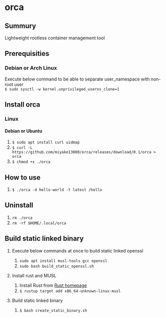 # orca

## Summury
Lightweight rootless container management tool

## Prerequisities
### Debian or Arch Linux
Execute below command to be able to separate user_namespace with non-root user  
`$ sudo sysctl -w kernel.unprivileged_userns_clone=1`

## Install orca
### Linux
#### Debian or Ubuntu
1. `$ sudo apt install curl uidmap`
2. `$ curl -L https://github.com/miyake13000/orca/releases/download/0.1/orca > orca`
3. `$ chmod +x ./orca`

## How to use
1. `$ ./orca -d hello-world -t latest /hello`

## Uninstall
1. `rm ./orca`
2. `rm -rf $HOME/.local/orca`

## Build static linked binary
1. Execute below commands at once to build static linked openssl
    1. `sudo apt install musl-tools gcc openssl`
    2. `sudo bash build_static_openssl.sh`

2. Install rust and MUSL
    1. Install Rust from [Rust homepage](https://www.rust-lang.org/tools/install)
    2. `$ rustup target add x86_64-unknown-linux-musl`

3. Build static linked binary
    1. `$ bash create_static_binary.sh`

